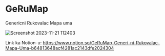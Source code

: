 # GeRuMap
Genericni Rukovalac Mapa uma

![Screenshot 2023-11-21 112403](https://github.com/Mixxx29/GeRuMap/assets/44543519/b7cef652-c4be-487c-93f1-641f64531d49)

Link ka Notion-u:
https://www.notion.so/GeRuMap-Generi-ni-Rukovalac-Mapa-Uma-b64813648acf4281ac2143dfe2024304

